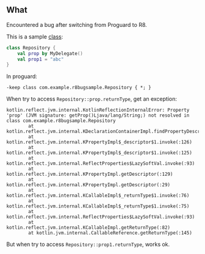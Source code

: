 ## What

Encountered a bug after switching from Proguard to R8.

This is a sample [class](src/main/java/com/example/r8bugsample/MainActivity.kt):

```kotlin
class Repository {
    val prop by MyDelegate()
    val prop1 = "abc"
}
```

In proguard:
```
-keep class com.example.r8bugsample.Repository { *; }
```

When try to access `Repository::prop.returnType`, get an exception:
```
kotlin.reflect.jvm.internal.KotlinReflectionInternalError: Property 'prop' (JVM signature: getProp()Ljava/lang/String;) not resolved in class com.example.r8bugsample.Repository
        at kotlin.reflect.jvm.internal.KDeclarationContainerImpl.findPropertyDescriptor(:86)
        at kotlin.reflect.jvm.internal.KPropertyImpl$_descriptor$1.invoke(:126)
        at kotlin.reflect.jvm.internal.KPropertyImpl$_descriptor$1.invoke(:125)
        at kotlin.reflect.jvm.internal.ReflectProperties$LazySoftVal.invoke(:93)
        at kotlin.reflect.jvm.internal.KPropertyImpl.getDescriptor(:129)
        at kotlin.reflect.jvm.internal.KPropertyImpl.getDescriptor(:29)
        at kotlin.reflect.jvm.internal.KCallableImpl$_returnType$1.invoke(:76)
        at kotlin.reflect.jvm.internal.KCallableImpl$_returnType$1.invoke(:75)
        at kotlin.reflect.jvm.internal.ReflectProperties$LazySoftVal.invoke(:93)
        at kotlin.reflect.jvm.internal.KCallableImpl.getReturnType(:82)
        at kotlin.jvm.internal.CallableReference.getReturnType(:145)
```

But when try to access `Repository::prop1.returnType`, works ok.
